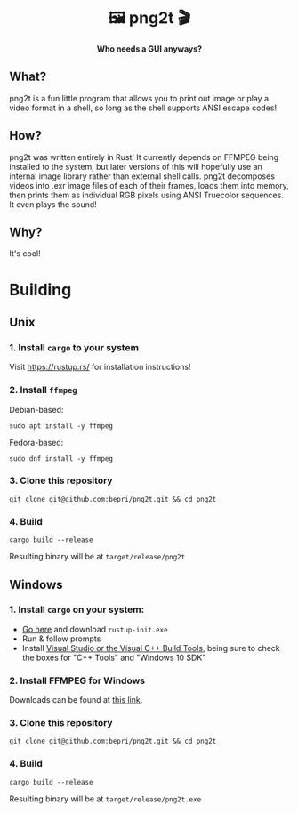 <div align="center">
  <h1>🖼️ <b>png2t</b> 🎬</h1>
  <p>
    <strong>Who needs a GUI anyways?</strong>
  </p>
</div>

## What?
png2t is a fun little program that allows you to print out image or play a video format in a shell, so long as the shell supports ANSI escape codes!

## How?
png2t was written entirely in Rust! It currently depends on FFMPEG being installed to the system, but later versions of this will hopefully use an internal image library rather than external shell calls. png2t decomposes videos into .exr image files of each of their frames, loads them into memory, then prints them as individual RGB pixels using ANSI Truecolor sequences. It even plays the sound!

## Why?
It's cool!

# Building
## Unix
### 1. Install `cargo` to your system
Visit https://rustup.rs/ for installation instructions!

### 2. Install `ffmpeg`
Debian-based:
```
sudo apt install -y ffmpeg
```
Fedora-based:
```
sudo dnf install -y ffmpeg
```

### 3. Clone this repository
```
git clone git@github.com:bepri/png2t.git && cd png2t
```

### 4. Build
```
cargo build --release
```
Resulting binary will be at `target/release/png2t`

## Windows
### 1. Install `cargo` on your system:
- [Go here](https://rustup.rs) and download `rustup-init.exe`
- Run & follow prompts
- Install [Visual Studio or the Visual C++ Build Tools](https://visualstudio.microsoft.com/downloads/), being sure to check the boxes for "C++ Tools" and "Windows 10 SDK"

### 2. Install FFMPEG for Windows
Downloads can be found at [this link](https://ffmpeg.org/download.html).

### 3. Clone this repository
```
git clone git@github.com:bepri/png2t.git && cd png2t
```

### 4. Build
```
cargo build --release
```
Resulting binary will be at `target/release/png2t.exe`
